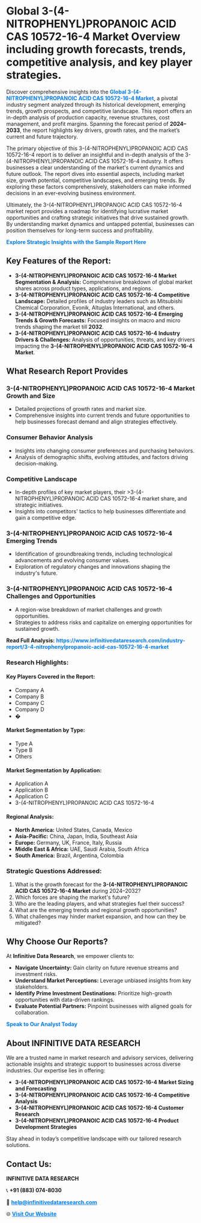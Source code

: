 <h1>Global 3-(4-NITROPHENYL)PROPANOIC ACID CAS 10572-16-4 Market Overview including growth forecasts, trends, competitive analysis, and key player strategies.</h1>
<p>
Discover comprehensive insights into the 
<a href="https://www.infinitivedataresearch.com/industry-report/3-4-nitrophenylpropanoic-acid-cas-10572-16-4-market" rel="dofollow" style="color: #007BFF; text-decoration: none;"><strong>Global 3-(4-NITROPHENYL)PROPANOIC ACID CAS 10572-16-4 Market</strong></a>, a pivotal industry segment analyzed through its historical development, emerging trends, growth prospects, and competitive landscape. This report offers an in-depth analysis of production capacity, revenue structures, cost management, and profit margins. Spanning the forecast period of <strong>2024–2033</strong>, the report highlights key drivers, growth rates, and the market’s current and future trajectory.
</p>
<p>
The primary objective of this 3-(4-NITROPHENYL)PROPANOIC ACID CAS 10572-16-4 report is to deliver an insightful and in-depth analysis of the 3-(4-NITROPHENYL)PROPANOIC ACID CAS 10572-16-4 industry. It offers businesses a clear understanding of the market's current dynamics and future outlook. The report dives into essential aspects, including market size, growth potential, competitive landscapes, and emerging trends. By exploring these factors comprehensively, stakeholders can make informed decisions in an ever-evolving business environment.
</p>
<p>
Ultimately, the 3-(4-NITROPHENYL)PROPANOIC ACID CAS 10572-16-4 market report provides a roadmap for identifying lucrative market opportunities and crafting strategic initiatives that drive sustained growth. By understanding market dynamics and untapped potential, businesses can position themselves for long-term success and profitability.
</p>
<p>
<a href="https://www.infinitivedataresearch.com/request-sample/reportId=102326" style="color: #007BFF; text-decoration: none;"><strong>Explore Strategic Insights with the Sample Report Here</strong></a>
</p>

<h2>Key Features of the Report:</h2>
<ul>
<li><strong>3-(4-NITROPHENYL)PROPANOIC ACID CAS 10572-16-4 Market Segmentation & Analysis:</strong> Comprehensive breakdown of global market shares across product types, applications, and regions.</li>
<li><strong>3-(4-NITROPHENYL)PROPANOIC ACID CAS 10572-16-4 Competitive Landscape:</strong> Detailed profiles of industry leaders such as Mitsubishi Chemical Corporation, Evonik, Altuglas International, and others.</li>
<li><strong>3-(4-NITROPHENYL)PROPANOIC ACID CAS 10572-16-4 Emerging Trends & Growth Forecasts:</strong> Focused insights on macro and micro trends shaping the market till <strong>2032</strong>.</li>
<li><strong>3-(4-NITROPHENYL)PROPANOIC ACID CAS 10572-16-4 Industry Drivers & Challenges:</strong> Analysis of opportunities, threats, and key drivers impacting the <strong>3-(4-NITROPHENYL)PROPANOIC ACID CAS 10572-16-4 Market</strong>.</li>
</ul>

<h2>What Research Report Provides</h2>
<h3>3-(4-NITROPHENYL)PROPANOIC ACID CAS 10572-16-4 Market Growth and Size</h3>
<ul>
<li>Detailed projections of growth rates and market size.</li>
<li>Comprehensive insights into current trends and future opportunities to help businesses forecast demand and align strategies effectively.</li>
</ul>

<h3>Consumer Behavior Analysis</h3>
<ul>
<li>Insights into changing consumer preferences and purchasing behaviors.</li>
<li>Analysis of demographic shifts, evolving attitudes, and factors driving decision-making.</li>
</ul>

<h3>Competitive Landscape</h3>
<ul>
<li>In-depth profiles of key market players, their >3-(4-NITROPHENYL)PROPANOIC ACID CAS 10572-16-4 market share, and strategic initiatives.</li>
<li>Insights into competitors' tactics to help businesses differentiate and gain a competitive edge.</li>
</ul>

<h3>3-(4-NITROPHENYL)PROPANOIC ACID CAS 10572-16-4 Emerging Trends</h3>
<ul>
<li>Identification of groundbreaking trends, including technological advancements and evolving consumer values.</li>
<li>Exploration of regulatory changes and innovations shaping the industry's future.</li>
</ul>

<h3>3-(4-NITROPHENYL)PROPANOIC ACID CAS 10572-16-4 Challenges and Opportunities</h3>
<ul>
<li>A region-wise breakdown of market challenges and growth opportunities.</li>
<li>Strategies to address risks and capitalize on emerging opportunities for sustained growth.</li>
</ul>
<p><strong>Read Full Analysis:</strong> <a href="https://www.infinitivedataresearch.com/industry-report/3-4-nitrophenylpropanoic-acid-cas-10572-16-4-market" rel="dofollow" style="color: #007BFF; text-decoration: none;"><strong>https://www.infinitivedataresearch.com/industry-report/3-4-nitrophenylpropanoic-acid-cas-10572-16-4-market</strong></a></p>
<h3>Research Highlights:</h3>
<h4>Key Players Covered in the Report:</h4>
<ul><li>Company A</li><li>Company B</li><li>Company C</li><li>Company D</li><li>�</li></ul>
<h4>Market Segmentation by Type:</h4>
<ul><li>Type A</li><li>Type B</li><li>Others</li></ul>
<h4>Market Segmentation by Application:</h4>
<ul><li>Application A</li><li>Application B</li><li>Application C</li><li>3-(4-NITROPHENYL)PROPANOIC ACID CAS 10572-16-4</li></ul>

<h4>Regional Analysis:</h4>
<ul>
<li><strong>North America:</strong> United States, Canada, Mexico</li>
<li><strong>Asia-Pacific:</strong> China, Japan, India, Southeast Asia</li>
<li><strong>Europe:</strong> Germany, UK, France, Italy, Russia</li>
<li><strong>Middle East & Africa:</strong> UAE, Saudi Arabia, South Africa</li>
<li><strong>South America:</strong> Brazil, Argentina, Colombia</li>
</ul>

<h3>Strategic Questions Addressed:</h3>
<ol>
<li>What is the growth forecast for the <strong>3-(4-NITROPHENYL)PROPANOIC ACID CAS 10572-16-4 Market</strong> during 2024–2032?</li>
<li>Which forces are shaping the market's future?</li>
<li>Who are the leading players, and what strategies fuel their success?</li>
<li>What are the emerging trends and regional growth opportunities?</li>
<li>What challenges may hinder market expansion, and how can they be mitigated?</li>
</ol>

<h2>Why Choose Our Reports?</h2>
<p>At <strong>Infinitive Data Research</strong>, we empower clients to:</p>
<ul>
<li><strong>Navigate Uncertainty:</strong> Gain clarity on future revenue streams and investment risks.</li>
<li><strong>Understand Market Perceptions:</strong> Leverage unbiased insights from key stakeholders.</li>
<li><strong>Identify Prime Investment Destinations:</strong> Prioritize high-growth opportunities with data-driven rankings.</li>
<li><strong>Evaluate Potential Partners:</strong> Pinpoint businesses with aligned goals for collaboration.</li>
</ul>
<p><a href="https://www.infinitivedataresearch.com/industry-report/3-4-nitrophenylpropanoic-acid-cas-10572-16-4-market" rel="dofollow" style="color: #007BFF; text-decoration: none;"><strong>Speak to Our Analyst Today</strong></a></p>

<h2>About INFINITIVE DATA RESEARCH</h2>
<p>We are a trusted name in market research and advisory services, delivering actionable insights and strategic support to businesses across diverse industries. Our expertise lies in offering:</p>
<ul>
<li><strong>3-(4-NITROPHENYL)PROPANOIC ACID CAS 10572-16-4 Market Sizing and Forecasting</strong></li>
<li><strong>3-(4-NITROPHENYL)PROPANOIC ACID CAS 10572-16-4 Competitive Analysis</strong></li>
<li><strong>3-(4-NITROPHENYL)PROPANOIC ACID CAS 10572-16-4 Customer Research</strong></li>
<li><strong>3-(4-NITROPHENYL)PROPANOIC ACID CAS 10572-16-4 Product Development Strategies</strong></li>
</ul>
<p>Stay ahead in today’s competitive landscape with our tailored research solutions.</p>

<h2>Contact Us:</h2>
<p><strong>INFINITIVE DATA RESEARCH</strong></p>
<p>📞 <strong>+91 (883) 074-8030</strong></p>
<p>📧 <strong><a href="mailto:help@infinitivedataresearch.com" style="color: #007BFF;">help@infinitivedataresearch.com</a></strong></p>
<p>🌐 <strong><a href="https://www.infinitivedataresearch.com" rel="dofollow" style="color: #007BFF;">Visit Our Website</a></strong></p>